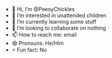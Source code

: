 - 👋 Hi, I’m @PeesyChickles
- 👀 I’m interested in unattended children
- 🌱 I’m currently learning some stuff
- 💞️ I’m looking to collaborate on nothing
- 📫 How to reach me: email
- 😄 Pronouns: He/Him
- ⚡ Fun fact: No

<!---
PeesyChickles/PeesyChickles is a ✨ special ✨ repository because its `README.md` (this file) appears on your GitHub profile.
You can click the Preview link to take a look at your changes.
--->

